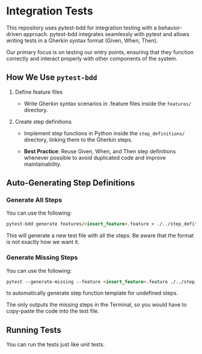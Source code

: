 # Integration Tests

This repository uses pytest-bdd for integration testing with a behavior-driven approach. pytest-bdd integrates seamlessly with pytest and allows writing tests in a Gherkin syntax format (Given, When, Then).

Our primary focus is on testing our entry points, ensuring that they function correctly and interact properly with other components of the system.

## How We Use `pytest-bdd`

1. Define feature files
    - Write Gherkin syntax scenarios in .feature files inside the `features/` directory.

2. Create step definitions
    - Implement step functions in Python inside the `step_definitions/` directory, linking them to the Gherkin steps.

    - **Best Practice**: Reuse Given, When, and Then step definitions whenever possible to avoid duplicated code and improve maintainability.

## Auto-Generating Step Definitions

### Generate All Steps

You can use the following:

```md
pytest-bdd generate features/<insert_feature>.feature > ./../step_defitions/<new_test_file>.py
```

This will generate a new test file with all the steps. Be aware that the format is not exactly how we want it.

### Generate Missing Steps

You can use the following:

```md
pytest --generate-missing --feature <insert_feature>.feature ./../step_defitions/<insert_test_file>.py
```

to automatically generate step function template for undefined steps.

 The only outputs the missing steps in the Terminal, so you would have to copy-paste the code into the test file.

 ## Running Tests

 You can run the tests just like unit tests.
 